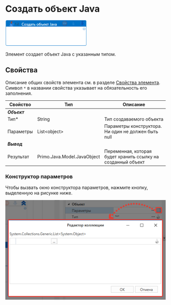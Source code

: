 # Создать объект Java

![](<../../../.gitbook/assets/java-create-object.png>)

Элемент создает объект Java с указанным типом.

## Свойства
Описание общих свойств элемента см. в разделе [Свойства элемента](https://docs.primo-rpa.ru/primo-rpa/primo-studio/process/elements#svoistva-elementa).\
Символ `*` в названии свойства указывает на обязательность его заполнения.

| Свойство             | Тип                   | Описание                                      |
| -------------------- | --------------------- | --------------------------------------------- |
| ***Объект*** | |  |
| Тип\*                | String            | Тип создаваемого объекта |
| Параметры            | List\<object\>    | Параметры конструктора. Ни один не должен быть null |
| ***Вывод***  | |  |
| Результат            | Primo.Java.Model.JavaObject | Переменная, которая будет хранить ссылку на созданный объект |

### Конструктор параметров

Чтобы вызвать окно конструктора параметров, нажмите кнопку, выделенную на рисунке ниже.

![](<../../../.gitbook/assets/java-create-object-parameters.png>)
